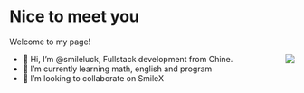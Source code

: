# Nice to meet you
Welcome to my page!



<img align="right" src="https://github-readme-stats.vercel.app/api?username=smileluck&show_icons=true&theme=radical"/>

- 👋 Hi, I’m @smileluck, Fullstack development from Chine.
- 🌱 I’m currently learning math, english and program
- 💞️ I’m looking to collaborate on SmileX


<!---
smileluck/smileluck is a ✨ special ✨ repository because its `README.md` (this file) appears on your GitHub profile.
You can click the Preview link to take a look at your changes.
--->

